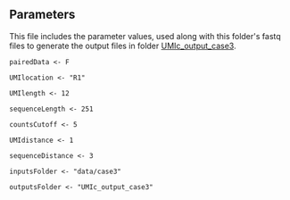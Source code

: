 ## Parameters

This file includes the parameter values, used along with this folder's fastq files to generate the output files in folder [UMIc_output_case3](https://github.com/BiodataAnalysisGroup/UMIc/tree/master/outputs/UMIc_output_case3).

```
pairedData <- F

UMIlocation <- "R1"

UMIlength <- 12

sequenceLength <- 251

countsCutoff <- 5

UMIdistance <- 1

sequenceDistance <- 3

inputsFolder <- "data/case3"

outputsFolder <- "UMIc_output_case3"
```
